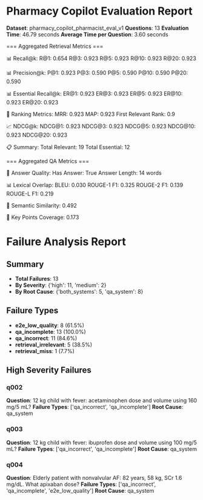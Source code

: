 # Pharmacy Copilot Evaluation Report

**Dataset**: pharmacy_copilot_pharmacist_eval_v1
**Questions**: 13
**Evaluation Time**: 46.79 seconds
**Average Time per Question**: 3.60 seconds


=== Aggregated Retrieval Metrics ===

📊 Recall@k:
  R@1: 0.654
  R@3: 0.923
  R@5: 0.923
  R@10: 0.923
  R@20: 0.923

📊 Precision@k:
  P@1: 0.923
  P@3: 0.590
  P@5: 0.590
  P@10: 0.590
  P@20: 0.590

📊 Essential Recall@k:
  ER@1: 0.923
  ER@3: 0.923
  ER@5: 0.923
  ER@10: 0.923
  ER@20: 0.923

🎯 Ranking Metrics:
  MRR: 0.923
  MAP: 0.923
  First Relevant Rank: 0.9

📈 NDCG@k:
  NDCG@1: 0.923
  NDCG@3: 0.923
  NDCG@5: 0.923
  NDCG@10: 0.923
  NDCG@20: 0.923

📋 Summary:
  Total Relevant: 19
  Total Essential: 12


=== Aggregated QA Metrics ===

📝 Answer Quality:
  Has Answer: True
  Answer Length: 14 words

📊 Lexical Overlap:
  BLEU: 0.030
  ROUGE-1 F1: 0.325
  ROUGE-2 F1: 0.139
  ROUGE-L F1: 0.219

🧠 Semantic Similarity: 0.492

🎯 Key Points Coverage: 0.173

# Failure Analysis Report

## Summary
- **Total Failures**: 13
- **By Severity**: {'high': 11, 'medium': 2}
- **By Root Cause**: {'both_systems': 5, 'qa_system': 8}

## Failure Types
- **e2e_low_quality**: 8 (61.5%)
- **qa_incomplete**: 13 (100.0%)
- **qa_incorrect**: 11 (84.6%)
- **retrieval_irrelevant**: 5 (38.5%)
- **retrieval_miss**: 1 (7.7%)

## High Severity Failures
### q002
**Question**: 12 kg child with fever: acetaminophen dose and volume using 160 mg/5 mL?
**Failure Types**: ['qa_incorrect', 'qa_incomplete']
**Root Cause**: qa_system

### q003
**Question**: 12 kg child with fever: ibuprofen dose and volume using 100 mg/5 mL?
**Failure Types**: ['qa_incorrect', 'qa_incomplete']
**Root Cause**: qa_system

### q004
**Question**: Elderly patient with nonvalvular AF: 82 years, 58 kg, SCr 1.6 mg/dL. What apixaban dose?
**Failure Types**: ['qa_incorrect', 'qa_incomplete', 'e2e_low_quality']
**Root Cause**: qa_system

